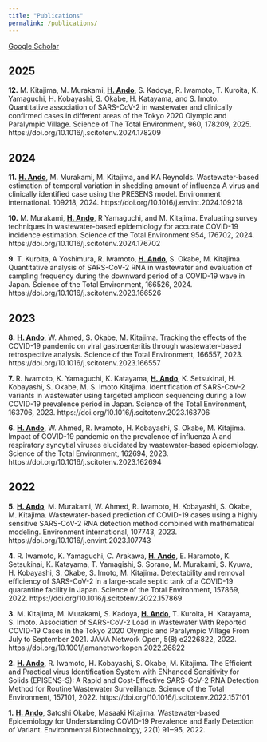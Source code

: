 ```yaml
---
title: "Publications"
permalink: /publications/
---
```



[Google Scholar](https://scholar.google.co.jp/citations?user=2ucfkxcAAAAJ&hl=ja)  


<h2>2025</h2>
<p><b>12.</b> M. Kitajima, M. Murakami, <u><b>H. Ando</b></u>, S. Kadoya, R. Iwamoto, T. Kuroita, K. Yamaguchi, H. Kobayashi, S. Okabe, H. Katayama, and S. Imoto. Quantitative association of SARS-CoV-2 in wastewater and clinically confirmed cases in different areas of the Tokyo 2020 Olympic and Paralympic Village. Science of The Total Environment, 960, 178209, 2025. https://doi.org/10.1016/j.scitotenv.2024.178209</p>

<h2>2024</h2>
<p><b>11.</b> <u><b>H. Ando</b></u>, M. Murakami, M. Kitajima, and KA Reynolds. Wastewater-based estimation of temporal variation in shedding amount of influenza A virus and clinically identified case using the PRESENS model. Environment international. 109218, 2024. https://doi.org/10.1016/j.envint.2024.109218</p>
<p><b>10.</b> M. Murakami, <u><b>H. Ando</b></u>, R Yamaguchi, and M. Kitajima. Evaluating survey techniques in wastewater-based epidemiology for accurate COVID-19 incidence estimation. Science of the Total Environment 954, 176702, 2024. https://doi.org/10.1016/j.scitotenv.2024.176702</p>
<p><b>9.</b> T. Kuroita, A Yoshimura, R. Iwamoto, <u><b>H. Ando</b></u>, S. Okabe, M. Kitajima. Quantitative analysis of SARS-CoV-2 RNA in wastewater and evaluation of sampling frequency during the downward period of a COVID-19 wave in Japan. Science of the Total Environment, 166526, 2024. https://doi.org/10.1016/j.scitotenv.2023.166526</p>

<h2>2023</h2>
<p><b>8.</b> <u><b>H. Ando</b></u>, W. Ahmed, S. Okabe, M. Kitajima. Tracking the effects of the COVID-19 pandemic on viral gastroenteritis through wastewater-based retrospective analysis. Science of the Total Environment, 166557, 2023. https://doi.org/10.1016/j.scitotenv.2023.166557</p>
<p><b>7.</b> R. Iwamoto, K. Yamaguchi, K. Katayama, <u><b>H. Ando</b></u>, K. Setsukinai, H. Kobayashi, S. Okabe, M. S. Imoto Kitajima. Identification of SARS-CoV-2 variants in wastewater using targeted amplicon sequencing during a low COVID-19 prevalence period in Japan. Science of the Total Environment, 163706, 2023. https://doi.org/10.1016/j.scitotenv.2023.163706</p>
<p><b>6.</b> <u><b>H. Ando</b></u>, W. Ahmed, R. Iwamoto, H. Kobayashi, S. Okabe, M. Kitajima. Impact of COVID-19 pandemic on the prevalence of influenza A and respiratory syncytial viruses elucidated by wastewater-based epidemiology. Science of the Total Environment, 162694, 2023. https://doi.org/10.1016/j.scitotenv.2023.162694</p>

<h2>2022</h2>
<p><b>5.</b> <u><b>H. Ando</b></u>, M. Murakami, W. Ahmed, R. Iwamoto, H. Kobayashi, S. Okabe, M. Kitajima. Wastewater-based prediction of COVID-19 cases using a highly sensitive SARS-CoV-2 RNA detection method combined with mathematical modeling. Environment international, 107743, 2023. https://doi.org/10.1016/j.envint.2023.107743</p>
<p><b>4.</b> R. Iwamoto, K. Yamaguchi, C. Arakawa, <u><b>H. Ando</b></u>, E. Haramoto, K. Setsukinai, K. Katayama, T. Yamagishi, S. Sorano, M. Murakami, S. Kyuwa, H. Kobayashi, S. Okabe, S. Imoto, M. Kitajima. Detectability and removal efficiency of SARS-CoV-2 in a large-scale septic tank of a COVID-19 quarantine facility in Japan. Science of the Total Environment, 157869, 2022. https://doi.org/10.1016/j.scitotenv.2022.157869</p>
<p><b>3.</b> M. Kitajima, M. Murakami, S. Kadoya, <u><b>H. Ando</b></u>, T. Kuroita, H. Katayama, S. Imoto. Association of SARS-CoV-2 Load in Wastewater With Reported COVID-19 Cases in the Tokyo 2020 Olympic and Paralympic Village From July to September 2021. JAMA Network Open, 5(8) e2226822, 2022. https://doi.org/10.1001/jamanetworkopen.2022.26822</p>
<p><b>2.</b> <u><b>H. Ando</b></u>, R. Iwamoto, H. Kobayashi, S. Okabe, M. Kitajima. The Efficient and Practical virus Identification System with ENhanced Sensitivity for Solids (EPISENS-S): A Rapid and Cost-Effective SARS-CoV-2 RNA Detection Method for Routine Wastewater Surveillance. Science of the Total Environment, 157101, 2022. https://doi.org/10.1016/j.scitotenv.2022.157101</p>
<p><b>1.</b> <u><b>H. Ando</b></u>, Satoshi Okabe, Masaaki Kitajima. Wastewater-based Epidemiology for Understanding COVID-19 Prevalence and Early Detection of Variant. Environmental Biotechnology, 22(1) 91‒95, 2022.</p>

